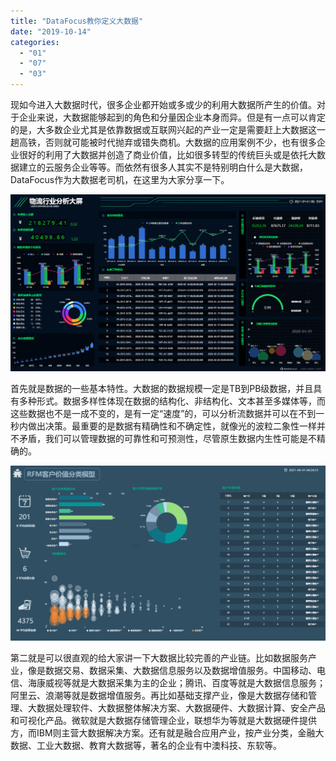 ```yaml
---
title: "DataFocus教你定义大数据"
date: "2019-10-14"
categories: 
  - "01"
  - "07"
  - "03"
---
```


现如今进入大数据时代，很多企业都开始或多或少的利用大数据所产生的价值。对于企业来说，大数据能够起到的角色和分量因企业本身而异。但是有一点可以肯定的是，大多数企业尤其是依靠数据或互联网兴起的产业一定是需要赶上大数据这一趟高铁，否则就可能被时代抛弃或错失商机。大数据的应用案例不少，也有很多企业很好的利用了大数据并创造了商业价值，比如很多转型的传统巨头或是依托大数据建立的云服务企业等等。而依然有很多人其实不是特别明白什么是大数据，DataFocus作为大数据老司机，在这里为大家分享一下。

![](images/word-image-27.png)

首先就是数据的一些基本特性。大数据的数据规模一定是TB到PB级数据，并且具有多种形式。数据多样性体现在数据的结构化、非结构化、文本甚至多媒体等，而这些数据也不是一成不变的，是有一定“速度”的，可以分析流数据并可以在不到一秒内做出决策。最重要的是数据有精确性和不确定性，就像光的波粒二象性一样并不矛盾，我们可以管理数据的可靠性和可预测性，尽管原生数据内生性可能是不精确的。

![](images/word-image-26.png)

第二就是可以很直观的给大家讲一下大数据比较完善的产业链。比如数据服务产业，像是数据交易、数据采集、大数据信息服务以及数据增值服务。中国移动、电信、海康威视等就是大数据采集为主的企业；腾讯、百度等就是大数据信息服务；阿里云、浪潮等就是数据增值服务。再比如基础支撑产业，像是大数据存储和管理、大数据处理软件、大数据整体解决方案、大数据硬件、大数据计算、安全产品和可视化产品。微软就是大数据存储管理企业，联想华为等就是大数据硬件提供方，而IBM则主营大数据解决方案。还有就是融合应用产业，按产业分类，金融大数据、工业大数据、教育大数据等，著名的企业有中澳科技、东软等。
